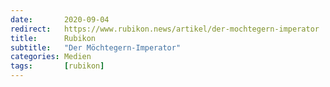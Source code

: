 ```yaml
---
date:       2020-09-04
redirect:   https://www.rubikon.news/artikel/der-mochtegern-imperator
title:      Rubikon
subtitle:   "Der Möchtegern-Imperator"
categories: Medien
tags:       [rubikon]
---
```

